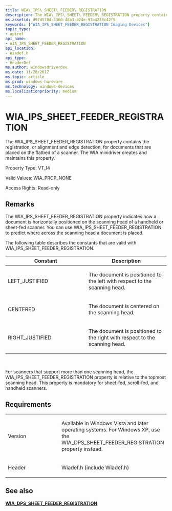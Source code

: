```yaml
---
title: WIA\_IPS\_SHEET\_FEEDER\_REGISTRATION
description: The WIA\_IPS\_SHEET\_FEEDER\_REGISTRATION property contains the registration, or alignment and edge detection, for documents that are placed on the flatbed of a scanner. The WIA minidriver creates and maintains this property.
ms.assetid: d97d5784-3360-48a3-a24e-97b4238c42f5
keywords: ["WIA_IPS_SHEET_FEEDER_REGISTRATION Imaging Devices"]
topic_type:
- apiref
api_name:
- WIA_IPS_SHEET_FEEDER_REGISTRATION
api_location:
- Wiadef.h
api_type:
- HeaderDef
ms.author: windowsdriverdev
ms.date: 11/28/2017
ms.topic: article
ms.prod: windows-hardware
ms.technology: windows-devices
ms.localizationpriority: medium
---
```


# WIA\_IPS\_SHEET\_FEEDER\_REGISTRATION


The WIA\_IPS\_SHEET\_FEEDER\_REGISTRATION property contains the registration, or alignment and edge detection, for documents that are placed on the flatbed of a scanner. The WIA minidriver creates and maintains this property.

Property Type: VT\_I4

Valid Values: WIA\_PROP\_NONE

Access Rights: Read-only

Remarks
-------

The WIA\_IPS\_SHEET\_FEEDER\_REGISTRATION property indicates how a document is horizontally positioned on the scanning head of a handheld or sheet-fed scanner. You can use WIA\_IPS\_SHEET\_FEEDER\_REGISTRATION to predict where across the scanning head a document is placed.

The following table describes the constants that are valid with WIA\_IPS\_SHEET\_FEEDER\_REGISTRATION.

<table>
<colgroup>
<col width="50%" />
<col width="50%" />
</colgroup>
<thead>
<tr class="header">
<th>Constant</th>
<th>Description</th>
</tr>
</thead>
<tbody>
<tr class="odd">
<td><p>LEFT_JUSTIFIED</p></td>
<td><p>The document is positioned to the left with respect to the scanning head.</p></td>
</tr>
<tr class="even">
<td><p>CENTERED</p></td>
<td><p>The document is centered on the scanning head.</p></td>
</tr>
<tr class="odd">
<td><p>RIGHT_JUSTIFIED</p></td>
<td><p>The document is positioned to the right with respect to the scanning head.</p></td>
</tr>
</tbody>
</table>

 

For scanners that support more than one scanning head, the WIA\_IPS\_SHEET\_FEEDER\_REGISTRATION property is relative to the topmost scanning head. This property is mandatory for sheet-fed, scroll-fed, and handheld scanners.

Requirements
------------

<table>
<colgroup>
<col width="50%" />
<col width="50%" />
</colgroup>
<tbody>
<tr class="odd">
<td><p>Version</p></td>
<td><p>Available in Windows Vista and later operating systems. For Windows XP, use the WIA_DPS_SHEET_FEEDER_REGISTRATION property instead.</p></td>
</tr>
<tr class="even">
<td><p>Header</p></td>
<td>Wiadef.h (include Wiadef.h)</td>
</tr>
</tbody>
</table>

## <span id="see_also"></span>See also


[**WIA\_DPS\_SHEET\_FEEDER\_REGISTRATION**](wia-dps-sheet-feeder-registration.md)

 

 






